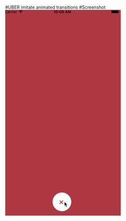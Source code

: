 #UBER imitate animated transitions
#Screenshot
![](https://github.com/geng199200/AnimatedTransitions/blob/master/examples_image/123.gif) 



